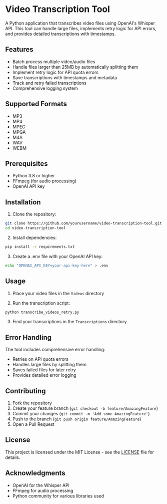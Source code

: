 # Video Transcription Tool

A Python application that transcribes video files using OpenAI's Whisper API. This tool can handle large files, implements retry logic for API errors, and provides detailed transcriptions with timestamps.

## Features

- Batch process multiple video/audio files
- Handle files larger than 25MB by automatically splitting them
- Implement retry logic for API quota errors
- Save transcriptions with timestamps and metadata
- Track and retry failed transcriptions
- Comprehensive logging system

## Supported Formats

- MP3
- MP4
- MPEG
- MPGA
- M4A
- WAV
- WEBM

## Prerequisites

- Python 3.8 or higher
- FFmpeg (for audio processing)
- OpenAI API key

## Installation

1. Clone the repository:
```bash
git clone https://github.com/yourusername/video-transcription-tool.git
cd video-transcription-tool
```

2. Install dependencies:
```bash
pip install -r requirements.txt
```

3. Create a .env file with your OpenAI API key:
```bash
echo "OPENAI_API_KEY=your-api-key-here" > .env
```

## Usage

1. Place your video files in the `Videos` directory

2. Run the transcription script:
```bash
python transcribe_videos_retry.py
```

3. Find your transcriptions in the `Transcriptions` directory

## Error Handling

The tool includes comprehensive error handling:
- Retries on API quota errors
- Handles large files by splitting them
- Saves failed files for later retry
- Provides detailed error logging

## Contributing

1. Fork the repository
2. Create your feature branch (`git checkout -b feature/AmazingFeature`)
3. Commit your changes (`git commit -m 'Add some AmazingFeature'`)
4. Push to the branch (`git push origin feature/AmazingFeature`)
5. Open a Pull Request

## License

This project is licensed under the MIT License - see the [LICENSE](LICENSE) file for details.

## Acknowledgments

- OpenAI for the Whisper API
- FFmpeg for audio processing
- Python community for various libraries used

